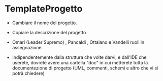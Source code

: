 # TemplateProgetto

* Cambiare il nome del progetto. 
* Copiare la descrizione del progetto

* Omari (Leader Supremo) , Pancaldi , Ottaiano e Vandelli ruoli in assegnazione.

* Indipendentemente dalla struttura che volte darvi, e dall'IDE che userete, dovrete avere una cartella "doc" in cui metterete tutta la documentezione di progetto (UML, commenti, schemi e altro che vi si potrà chiedere)
